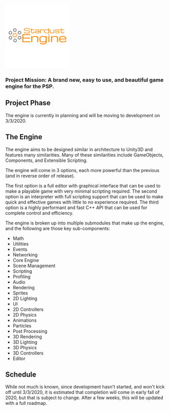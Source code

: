 ![Stardust Engine](./2661a32c-7c4a-45ed-855d-8ea976470a8f_200x200.png)

### Project Mission: A brand new, easy to use, and beautiful game engine for the PSP.

## Project Phase
The engine is currently in planning and will be moving to development on 3/3/2020.

## The Engine
The engine aims to be designed similar in architecture to Unity3D and features many similarities. Many of these similarities include GameObjects, Components, and Extensible Scripting. 

The engine will come in 3 options, each more powerful than the previous (and in reverse order of release).

The first option is a full editor with graphical interface that can be used to make a playable game with very minimal scripting required.
The second option is an interpreter with full scripting support that can be used to make quick and effective games with little to no experience required.
The third option is a highly performant and fast C++ API that can be used for complete control and efficiency.

The engine is broken up into multiple submodules that make up the engine, and the following are those key sub-components:

- Math
- Utilities
- Events
- Networking
- Core Engine
- Scene Management
- Scripting
- Profiling
- Audio
- Rendering
- Sprites
- 2D Lighting
- UI
- 2D Controllers
- 2D Physics
- Animations
- Particles
- Post Processing
- 3D Rendering
- 3D Lighting
- 3D Physics
- 3D Controllers
- Editor

## Schedule
While not much is known, since development hasn't started, and won't kick off until 3/3/2020, it is estimated that completion will come in early fall of 2020, but that is subject to change. After a few weeks, this will be updated with a full roadmap.

